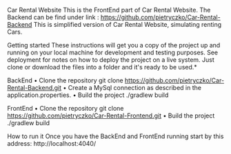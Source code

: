Car Rental Website
This is the FrontEnd part of Car Rental Website. The Backend can be find under link : https://github.com/pietryczko/Car-Rental-Backend
This is simplified version of Car Rental Website, simulating renting Cars.

Getting started
These instructions will get you a copy of the project up and running on your local machine for development and testing purposes. See deployment for notes on how to deploy the project on a live system. Just clone or download the files into a folder and it's ready to be used.*

BackEnd
•	Clone the repository
git clone https://github.com/pietryczko/Car-Rental-Backend.git
•	Create a MySql connection as described in the application.properties.
•	Build the project
./gradlew build

FrontEnd
•	Clone the repository
git clone  https://github.com/pietryczko/Car-Rental-Frontend.git
•	Build the project
./gradlew build

How to run it
Once you have the BackEnd and FrontEnd running start by this address:
http://localhost:4040/

